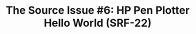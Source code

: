 ---
ee_id: '4213'
site: '1'
type: '2'
url: 2013-137-the-source-hello-world-pen-plotter
title: 'The Source Issue #6: HP Pen Plotter Hello World (SRF-22)'
year: '2015'
display_year: '2015'
medium: Zine
dims: 11 x 8.5
pitch: Source code for my HP pen plotter hello worlds printed on archival inks and
  paper, footnoted with artist txt, writing, poetry, whatevz, etc, etc, .........
  bla bla bla.
ps: ''
live_url: ''
related: |-
  [56] [2009-033-hello-world] 2009-033 Hello World
  [57] [2009-034-hello-world] 2009-034 Hello World
  [58] [2009-035-hello-world] 2009-035 Hello World
  [59] [2009-036-hello-world] 2009-036 Hello World
  [60] [2009-037-hello-world] 2009-037 Hello World
  [149] [2010-081-hello-world] 2010-081 Hello World
youtube: ''
related_code: https://github.com/coryarcangel/Hp-Pen-Plotter-Hello-World
imgs: source-hp-2013-137-detail-database-ih.jpg
subheading: ''
download: the-source-hp-hello-world-2013-137-digital-master-ih.pdf
add_credit: ''
commission: Creative Capital
layout: things-i-made
---